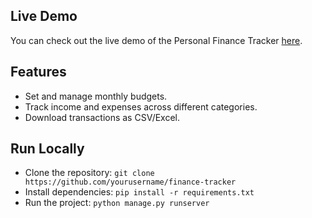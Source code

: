 ## Live Demo

You can check out the live demo of the Personal Finance Tracker [here](https://yourapp.herokuapp.com).

## Features
- Set and manage monthly budgets.
- Track income and expenses across different categories.
- Download transactions as CSV/Excel.

## Run Locally
- Clone the repository: `git clone https://github.com/yourusername/finance-tracker`
- Install dependencies: `pip install -r requirements.txt`
- Run the project: `python manage.py runserver`
